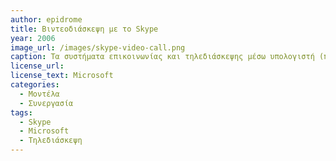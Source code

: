 ```yaml
---
author: epidrome
title: Βιντεοδιάσκεψη με το Skype 
year: 2006
image_url: /images/skype-video-call.png
caption: Τα συστήματα επικοινωνίας και τηλεδιάσκεψης μέσω υπολογιστή (π.χ. Skype, Zoom) συνιστούν μια διαφορετική θεώρηση του υπολογιστή σε σχέση με την κλασική θεώρηση του εργαλείου. Οι χρήστες επικοινωνούν μέσω κειμένου, ήχου, βίντεο και οι εφαρμογές αφορούν την εργασία, την καθημερινότητα, τη διασκέδαση και την εκπαίδευση.
license_url:
license_text: Microsoft
categories:
  - Μοντέλα
  - Συνεργασία
tags:
  - Skype
  - Microsoft
  - Τηλεδιάσκεψη
---
```

